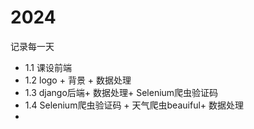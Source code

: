 # 2024
记录每一天
- 1.1  课设前端
- 1.2  logo + 背景  + 数据处理
- 1.3 django后端+ 数据处理+ Selenium爬虫验证码
- 1.4 Selenium爬虫验证码 + 天气爬虫beauiful+ 数据处理
- 
